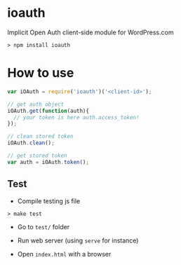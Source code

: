 ioauth
======

Implicit Open Auth client-side module for WordPress.com

```cli
> npm install ioauth
```

# How to use

```js
var iOAuth = require('ioauth')('<client-id>');

// get auth object
iOAuth.get(function(auth){
  // your token is here auth.access_token!
});

// clean stored token
iOAuth.clean();

// get stored token
var auth = iOAuth.token();
```

## Test

* Compile testing js file

```cli
> make test
```

* Go to `test/` folder

* Run web server (using `serve` for instance)

* Open `index.html` with a browser
